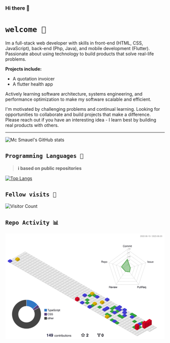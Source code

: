 ### Hi there 👋

<!--
**Stroustrups-Sentinel/Stroustrups-Sentinel** is a ✨ _special_ ✨ repository because its `README.md` (this file) appears on your GitHub profile.

Here are some ideas to get you started:

- 🔭 I’m currently working on ...
- 🌱 I’m currently learning ...
- 👯 I’m looking to collaborate on ...
- 🤔 I’m looking for help with ...
- 💬 Ask me about ...
- 📫 How to reach me: ...
- 😄 Pronouns: ...
- ⚡ Fun fact: ...
-->

# `welcome 🤗`

Im a full-stack web developer with skills in front-end (HTML, CSS, JavaScript), back-end (Php, Java), and mobile development (Flutter). Passionate about using technology to build products that solve real-life problems.

**Projects include:**

- A quotation invoicer
- A flutter health app

Actively learning software architecture, systems engineering, and performance optimization to make my software scalable and efficient.

I'm motivated by challenging problems and continual learning. Looking for opportunities to collaborate and build projects that make a difference. Please reach out if you have an interesting idea - I learn best by building real products with others.

---

![Mc Smauel's GitHub stats](https://github-readme-stats.vercel.app/api?username=Stroustrups-Sentinel&show_icons=true&bg_color=00000000)

## `Programming Languages 🤖`

>  **ℹ️ based on public repositories** 

[![Top Langs](https://github-readme-stats.vercel.app/api/top-langs/?username=Stroustrups-Sentinel&layout=donut-vertical&bg_color=00000000)](https://github.com/anuraghazra/github-readme-stats)

## `Fellow visits 👀`

![Visitor Count](https://profile-counter.glitch.me/Stroustrups-Sentinel/count.svg)

## `Repo Activity 📊`

![Github Activity](./profile-3d-contrib/profile-gitblock.svg)
